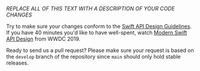 *REPLACE ALL OF THIS TEXT WITH A DESCRIPTION OF YOUR CODE CHANGES*

Try to make sure your changes conform to the [Swift API Design Guidelines](https://swift.org/documentation/api-design-guidelines/). If you have 40 minutes you'd like to have well-spent, watch [Modern Swift API Design](https://developer.apple.com/videos/play/wwdc2019/415/) from WWDC 2019.

Ready to send us a pull request? Please make sure your request is based on the `develop` branch of the repository since `main` should only hold stable releases.
